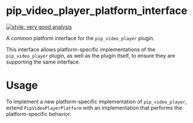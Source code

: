 # pip_video_player_platform_interface

[![style: very good analysis][very_good_analysis_badge]][very_good_analysis_link]

A common platform interface for the `pip_video_player` plugin.

This interface allows platform-specific implementations of the `pip_video_player` plugin, as well as the plugin itself, to ensure they are supporting the same interface.

# Usage

To implement a new platform-specific implementation of `pip_video_player`, extend `PipVideoPlayerPlatform` with an implementation that performs the platform-specific behavior.

[very_good_analysis_badge]: https://img.shields.io/badge/style-very_good_analysis-B22C89.svg
[very_good_analysis_link]: https://pub.dev/packages/very_good_analysis